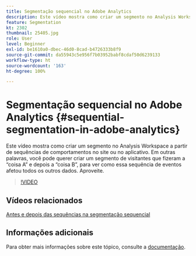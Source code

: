 ```yaml
---
title: Segmentação sequencial no Adobe Analytics
description: Este vídeo mostra como criar um segmento no Analysis Workspace a partir de sequências de comportamentos no site ou no aplicativo. Em outras palavras, você pode querer criar um segmento de visitantes que fizeram a coisa A e depois a coisa B, para ver como essa sequência de eventos afetou todos os outros dados. Aproveite.
feature: Segmentation
kt: 2302
thumbnail: 25405.jpg
role: User
level: Beginner
exl-id: be1610a0-dbec-46d0-8cad-b4726333b8f9
source-git-commit: da55943c5e956f7b03952babf8cdaf50d6239133
workflow-type: ht
source-wordcount: '163'
ht-degree: 100%

---
```


# Segmentação sequencial no Adobe Analytics {#sequential-segmentation-in-adobe-analytics}

Este vídeo mostra como criar um segmento no Analysis Workspace a partir de sequências de comportamentos no site ou no aplicativo. Em outras palavras, você pode querer criar um segmento de visitantes que fizeram a “coisa A” e depois a “coisa B”, para ver como essa sequência de eventos afetou todos os outros dados. Aproveite.

>[!VIDEO](https://video.tv.adobe.com/v/25405/?quality=12)

## Vídeos relacionados

[Antes e depois das sequências na segmentação sequencial](before-after-sequences-in-sequential-segmentation.md)

## Informações adicionais 

Para obter mais informações sobre este tópico, consulte a [documentação](https://experienceleague.adobe.com/docs/analytics/components/segmentation/segmentation-workflow/seg-sequential-build.html?lang=pt-BR).

